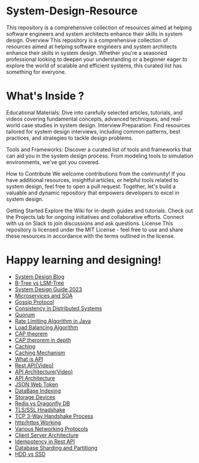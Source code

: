 # System-Design-Resource
This repository is a comprehensive collection of resources aimed at helping software engineers and system architects enhance their skills in system design. 
Overview
This repository is a comprehensive collection of resources aimed at helping software engineers and system architects enhance their skills in system design. Whether you're a seasoned professional looking to deepen your understanding or a beginner eager to explore the world of scalable and efficient systems, this curated list has something for everyone.

# What's Inside ?

Educational Materials: Dive into carefully selected articles, tutorials, and videos covering fundamental concepts, advanced techniques, and real-world case studies in system design.
Interview Preparation: Find resources tailored for system design interviews, including common patterns, best practices, and strategies to tackle design problems.

Tools and Frameworks: Discover a curated list of tools and frameworks that can aid you in the system design process. From modeling tools to simulation environments, we've got you covered.


How to Contribute
We welcome contributions from the community! If you have additional resources, insightful articles, or helpful tools related to system design, feel free to open a pull request. Together, let's build a valuable and dynamic repository that empowers developers to excel in system design.



Getting Started
Explore the Wiki for in-depth guides and tutorials.
Check out the Projects tab for ongoing initiatives and collaborative efforts.
Connect with us on Slack to join discussions and ask questions.
License
This repository is licensed under the MIT License - feel free to use and share these resources in accordance with the terms outlined in the license.

 # Happy learning and designing!

- [System Design Blog](https://gaurav789.hashnode.dev)
- [B-Tree vs LSM-Tree](https://tikv.org/deep-dive/key-value-engine/b-tree-vs-lsm/)
- [System Design Guide 2023](https://www.educative.io/blog/complete-guide-to-system-design)
- [Microservices and SOA](https://www.baeldung.com/cs/microservices-soa-differences)
- [Gossip Protocol](http://highscalability.com/blog/2023/7/16/gossip-protocol-explained.html)
- [Consistency in Distributed Systems](https://www.cl.cam.ac.uk/teaching/0910/ConcDistS/11a-cons-tx.pdf)
- [Quorum](https://www.educative.io/answers/what-is-quorum-in-distributed-systems)
- [Rate Limiting Algorithm in Java](https://www.codereliant.io/rate-limiting-deep-dive/)
- [Load Balancing Algorithm](https://aws.amazon.com/what-is/load-balancing/)
- [CAP theorem](https://en.wikipedia.org/wiki/CAP_theorem)
- [CAP therorem in depth](https://gaurav789.hashnode.dev/from-theory-to-reality-how-google-spanner-challenges-the-cap-theorem)
- [Caching](https://aws.amazon.com/caching/)
- [Caching Mechanism](https://hackernoon.com/5-caching-mechanisms-to-speed-up-your-application)
- [What is API](https://www.postman.com/what-is-an-api/)
- [Rest API(Video)](https://youtu.be/uFGJVQvR59A?si=5skzaXwZedrRF2GL)
- [API Architecture(Video)](https://youtu.be/4vLxWqE94l4?si=iM8duvexWHAJiMFv)
- [API Architecture](https://nordicapis.com/top-architectural-styles-for-apis-in-2023/)
- [JSON Web Token](https://jwt.io/introduction)
- [DataBase Indexing](https://youtu.be/3G293is403I?si=uD4VbVLsZ9joqVt5)
- [Storage Devices](https://experience.dropbox.com/get-organized/storage-devices)
- [Redis vs Dragonfly DB ](https://gaurav789.hashnode.dev/redis-vs-dragonfly-db-exploring-in-memory-titans)
- [TLS/SSL Hnadshake](https://sematext.com/glossary/ssl-tls-handshake/)
- [TCP 3-Way Handshake Process](https://www.geeksforgeeks.org/tcp-3-way-handshake-process/)
- [http/https Working](https://www.geeksforgeeks.org/explain-working-of-https/)
- [Various Networking Protocols](https://www.forbes.com/advisor/business/types-network-protocols/)
- [Client Server Architecture ](https://www.interviewbit.com/blog/client-server-architecture/)
- [Idempotency in Rest API](https://youtu.be/J2IcD9FZvZU?si=Z0KthQFbQ3JhmZbe)
- [Database Sharding and Partitiong ](https://youtu.be/wXvljefXyEo?si=BNhLuZhy-b_ahxzf)
- [HDD vs SSD ](https://www.geeksforgeeks.org/difference-between-hard-disk-drive-hdd-and-solid-state-drive-ssd/)
